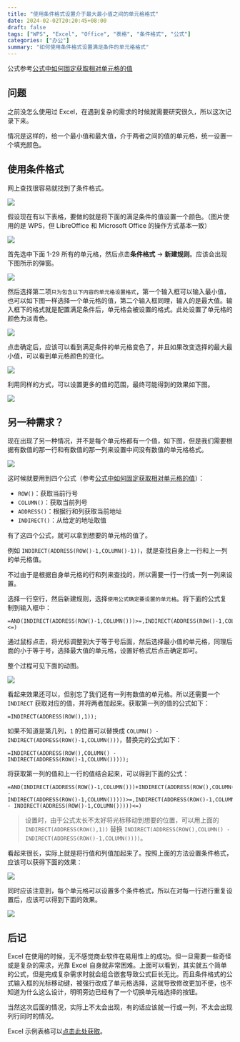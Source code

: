 ```yaml
---
title: "使用条件格式设置介于最大最小值之间的单元格格式"
date: 2024-02-02T20:20:45+08:00
draft: false
tags: ["WPS", "Excel", "Office", "表格", "条件格式", "公式"]
categories: ["办公"]
summary: "如何使用条件格式设置满足条件的单元格格式"
---
```


公式参考[公式中如何固定获取相对单元格的值](https://zhuanlan.zhihu.com/p/29887818)

## 问题
之前没怎么使用过 Excel，在遇到复杂的需求的时候就需要研究很久，所以这次记录下来。

情况是这样的，给一个最小值和最大值，介于两者之间的值的单元格，统一设置一个填充颜色。

## 使用条件格式
网上查找很容易就找到了条件格式。

![](condition-style.png)

假设现在有以下表格，要做的就是将下面的满足条件的值设置一个颜色。（图片使用的是 WPS，但 LibreOffice 和 Microsoft Office 的操作方式基本一致）

![](table-no-style.png)

首先选中下面 1-29 所有的单元格，然后点击**条件格式** -> **新建规则**。应该会出现下图所示的弹窗。

![](new-condition.png)

然后选择第二项`只为包含以下内容的单元格设置格式`，第一个输入框可以输入最小值，也可以如下图一样选择一个单元格的值，第二个输入框同理，输入的是最大值。输入框下的格式就是配置满足条件后，单元格会被设置的格式。此处设置了单元格的颜色为淡青色。

![](select-block.png)

点击确定后，应该可以看到满足条件的单元格变色了，并且如果改变选择的最大最小值，可以看到单元格颜色的变化。

![](condition-style-set.gif)

利用同样的方式，可以设置更多的值的范围，最终可能得到的效果如下图。

![](set-result.png)

## 另一种需求？
现在出现了另一种情况，并不是每个单元格都有一个值，如下图，但是我们需要根据有数值的那一行和有数值的那一列来设置中间没有数值的单元格格式。

![](another-problem.png)

这时候就要用到四个公式（参考[公式中如何固定获取相对单元格的值](https://zhuanlan.zhihu.com/p/29887818)）：
- `ROW()`：获取当前行号
- `COLUMN()`：获取当前列号
- `ADDRESS()`：根据行和列获取当前地址
- `INDIRECT()`：从给定的地址取值

有了这四个公式，就可以拿到想要的单元格的值了。

例如 `INDIRECT(ADDRESS(ROW()-1,COLUMN()-1))`，就是查找自身上一行和上一列的单元格值。

不过由于是根据自身单元格的行和列来查找的，所以需要一行一行或一列一列来设置。

选择一行空行，然后新建规则，选择`使用公式确定要设置的单元格`。将下面的公式复制到输入框中：

```excel
=AND(INDIRECT(ADDRESS(ROW()-1,COLUMN()))>=,INDIRECT(ADDRESS(ROW()-1,COLUMN()))<=)
```

通过鼠标点击，将光标调整到大于等于号后面，然后选择最小值的单元格，同理后面的小于等于号，选择最大值的单元格，设置好格式后点击确定即可。

整个过程可见下面的动图。

![](condition-set-one-row.gif)

看起来效果还可以，但别忘了我们还有一列有数值的单元格。所以还需要一个 `INDIRECT` 获取对应的值，并将两者加起来。获取第一列的值的公式如下：
```excel
=INDIRECT(ADDRESS(ROW(),1));
```

如果不知道是第几列，`1` 的位置可以替换成 `COLUMN() - INDIRECT(ADDRESS(ROW()-1,COLUMN()))`，替换完的公式如下：

```excel
=INDIRECT(ADDRESS(ROW(),COLUMN() - INDIRECT(ADDRESS(ROW()-1,COLUMN()))));
```

将获取第一列的值和上一行的值结合起来，可以得到下面的公式：
```excel
=AND(INDIRECT(ADDRESS(ROW()-1,COLUMN()))+INDIRECT(ADDRESS(ROW(),COLUMN() - INDIRECT(ADDRESS(ROW()-1,COLUMN()))))>=,INDIRECT(ADDRESS(ROW()-1,COLUMN()))+INDIRECT(ADDRESS(ROW(),COLUMN() - INDIRECT(ADDRESS(ROW()-1,COLUMN()))))<=)
```

> 设置时，由于公式太长不太好将光标移动到想要的位置，可以用上面的 `INDIRECT(ADDRESS(ROW(),1))` 替换 `INDIRECT(ADDRESS(ROW(),COLUMN() - INDIRECT(ADDRESS(ROW()-1,COLUMN())))`。

看起来很长，实际上就是将行值和列值加起来了。按照上面的方法设置条件格式，应该可以获得下面的效果：

![](after-add-row-value.png)

同时应该注意到，每个单元格可以设置多个条件格式，所以在对每一行进行重复设置后，应该可以得到下面的效果。

![](condition-set-row-col.gif)

## 后记
Excel 在使用的时候，无不感觉商业软件在易用性上的成功。但一旦需要一些奇怪或是复杂的需求，光靠 Excel 自身就非常困难。上面可以看到，其实就五个简单的公式，但是完成复杂需求时就会组合嵌套导致公式巨长无比。而且条件格式的公式输入框的光标移动键，被强行改成了单元格选择，这就导致修改更加不便，也不知道为什么这么设计，明明旁边已经有了一个切换单元格选择的按钮。

当然这次后面的情况，实际上不太会出现，有的话应该就一行或一列，不太会出现列行同时的情况。

Excel 示例表格可以[点击此处获取](excel-condition-style.xlsx)。